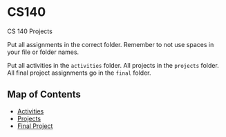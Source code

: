 # CS140
CS 140 Projects

Put all assignments in the correct folder. Remember to not use spaces in your file or folder names.

Put all activities in the ```activities``` folder. All projects in the ```projects``` folder. All final project assignments go in the ```final``` folder.

## Map of Contents

- [Activities](./activities)
- [Projects](./projects)
- [Final Project](./final)